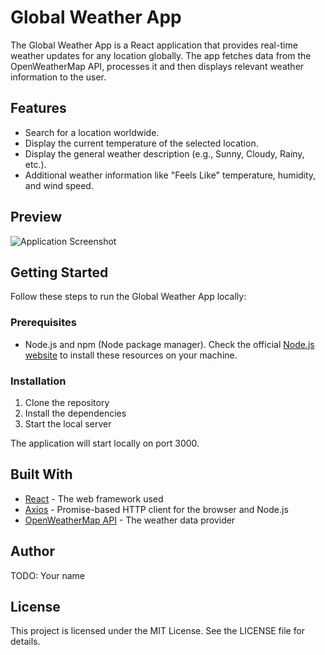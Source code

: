 # Global Weather App

The Global Weather App is a React application that provides real-time weather updates for any location globally. The app fetches data from the OpenWeatherMap API, processes it and then displays relevant weather information to the user.

## Features

- Search for a location worldwide.
- Display the current temperature of the selected location.
- Display the general weather description (e.g., Sunny, Cloudy, Rainy, etc.).
- Additional weather information like "Feels Like" temperature, humidity, and wind speed.

## Preview

![Application Screenshot](./assets/application.png)

## Getting Started

Follow these steps to run the Global Weather App locally:

### Prerequisites

- Node.js and npm (Node package manager). Check the official [Node.js website](https://nodejs.org/) to install these resources on your machine.

### Installation

1. Clone the repository
2. Install the dependencies
3. Start the local server

The application will start locally on port 3000.

## Built With

- [React](https://reactjs.org/) - The web framework used
- [Axios](https://github.com/axios/axios) - Promise-based HTTP client for the browser and Node.js
- [OpenWeatherMap API](https://openweathermap.org/api) - The weather data provider

## Author

TODO: Your name

## License

This project is licensed under the MIT License. See the LICENSE file for details.
